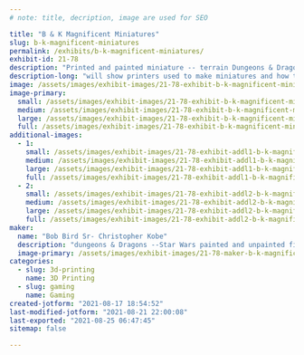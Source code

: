```yaml
---
# note: title, decription, image are used for SEO

title: "B & K Magnificent Miniatures"
slug: b-k-magnificent-miniatures
permalink: /exhibits/b-k-magnificent-miniatures/
exhibit-id: 21-78
description: "Printed and painted miniature -- terrain Dungeons & Dragons Star Wars"
description-long: "will show printers used to make miniatures and how to prime and paint them sell both painted and unpainted miniatures"
image: /assets/images/exhibit-images/21-78-exhibit-b-k-magnificent-miniatures-074-large.JPG
image-primary: 
  small: /assets/images/exhibit-images/21-78-exhibit-b-k-magnificent-miniatures-074-small.JPG
  medium: /assets/images/exhibit-images/21-78-exhibit-b-k-magnificent-miniatures-074-medium.JPG
  large: /assets/images/exhibit-images/21-78-exhibit-b-k-magnificent-miniatures-074-large.JPG
  full: /assets/images/exhibit-images/21-78-exhibit-b-k-magnificent-miniatures-074-full.JPG
additional-images: 
  - 1:
    small: /assets/images/exhibit-images/21-78-exhibit-addl1-b-k-magnificent-miniatures-013-small.JPG
    medium: /assets/images/exhibit-images/21-78-exhibit-addl1-b-k-magnificent-miniatures-013-medium.JPG
    large: /assets/images/exhibit-images/21-78-exhibit-addl1-b-k-magnificent-miniatures-013-large.JPG
    full: /assets/images/exhibit-images/21-78-exhibit-addl1-b-k-magnificent-miniatures-013-full.JPG
  - 2:
    small: /assets/images/exhibit-images/21-78-exhibit-addl2-b-k-magnificent-miniatures-148-small.JPG
    medium: /assets/images/exhibit-images/21-78-exhibit-addl2-b-k-magnificent-miniatures-148-medium.JPG
    large: /assets/images/exhibit-images/21-78-exhibit-addl2-b-k-magnificent-miniatures-148-large.JPG
    full: /assets/images/exhibit-images/21-78-exhibit-addl2-b-k-magnificent-miniatures-148-full.JPG
maker: 
  name: "Bob Bird Sr- Christopher Kobe"
  description: "dungeons & Dragons --Star Wars painted and unpainted figurines "
  image-primary: /assets/images/exhibit-images/21-78-maker-b-k-magnificent-miniatures-001-medium.JPG
categories: 
  - slug: 3d-printing
    name: 3D Printing
  - slug: gaming
    name: Gaming
created-jotform: "2021-08-17 18:54:52"
last-modified-jotform: "2021-08-21 22:00:08"
last-exported: "2021-08-25 06:47:45"
sitemap: false

---
```


